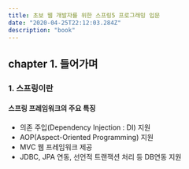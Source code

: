 ```yaml
---
title: 초보 웹 개발자를 위한 스프링5 프로그래밍 입문
date: "2020-04-25T22:12:03.284Z"
description: "book"
---
```


## chapter 1. 들어가며
### 1. 스프링이란
#### 스프링 프레임워크의 주요 특징
* 의존 주입(Dependency Injection : DI) 지원
* AOP(Aspect-Oriented Programming) 지원
* MVC 웹 프레임워크 제공
* JDBC, JPA 연동, 선언적 트랜잭션 처리 등 DB연동 지원


